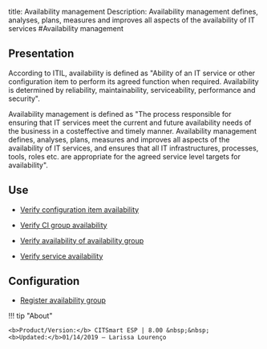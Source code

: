 title: Availability management
Description: Availability management defines, analyses, plans, measures and improves all aspects of the availability of IT services
#Availability management

Presentation
----------------

According to ITIL, availability is defined as "Ability of an IT service or other
configuration item to perform its agreed function when required. Availability is
determined by reliability, maintainability, serviceability, performance and
security".

Availability management is defined as "The process responsible for ensuring that
IT services meet the current and future availability needs of the business in a
costeffective and timely manner. Availability management defines, analyses,
plans, measures and improves all aspects of the availability of IT services, and
ensures that all IT infrastructures, processes, tools, roles etc. are
appropriate for the agreed service level targets for availability".

Use
-------

-  [Verify configuration item availability](https://docs-dev.citsmart.com/en/site/citsmart-esp-8/5-processes/availability/use/configuration-item-availability.html)

-   [Verify CI group availability](https://docs-dev.citsmart.com/en/site/citsmart-esp-8/5-processes/availability/use/CI-group-availability.html)

-   [Verify availability of availability group](https://docs-dev.citsmart.com/en/site/citsmart-esp-8/5-processes/availability/use/availability-group.html)

-   [Verify service availability](https://docs-dev.citsmart.com/en/site/citsmart-esp-8/5-processes/availability/use/service-availability.html)

Configuration
-----------------

-   [Register availability group](https://docs-dev.citsmart.com/en/site/citsmart-esp-8/5-processes/availability/configuration/register-availability-group.html)

!!! tip "About"

    <b>Product/Version:</b> CITSmart ESP | 8.00 &nbsp;&nbsp;
    <b>Updated:</b>01/14/2019 – Larissa Lourenço
